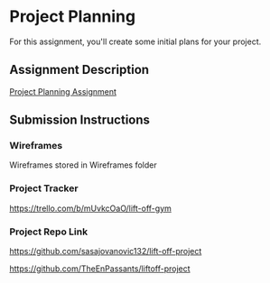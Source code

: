 # Project Planning
For this assignment, you'll create some initial plans for your project.

## Assignment Description
[Project Planning Assignment](https://education.launchcode.org/liftoff/modules/assignments/project-planning)

## Submission Instructions

### Wireframes

Wireframes stored in Wireframes folder

### Project Tracker

https://trello.com/b/mUvkcOaO/lift-off-gym

### Project Repo Link
https://github.com/sasajovanovic132/lift-off-project

https://github.com/TheEnPassants/liftoff-project

